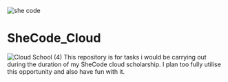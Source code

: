 ![she code](https://user-images.githubusercontent.com/105195327/230640261-58a44641-226f-4272-8515-b1b5d3844c90.jpg)   

# SheCode_Cloud  


![Cloud School  (4)](https://user-images.githubusercontent.com/105195327/230640287-17781012-1145-40d8-9c2f-e6bd2a276700.png)
This repository is for tasks i would be carrying out during the duration of my SheCode cloud scholarship. I plan too fully utilise this opportunity and also have fun with it. 


